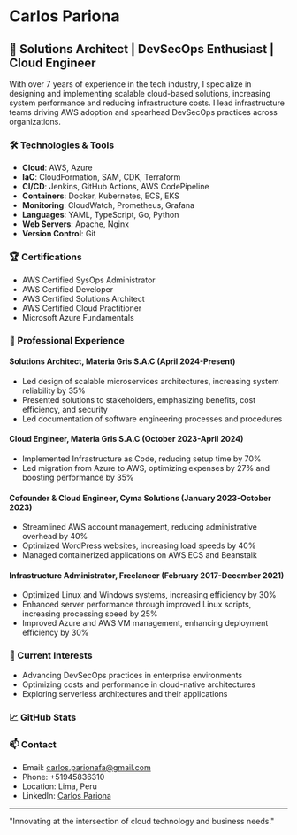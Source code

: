 # Carlos Pariona

## 🚀 Solutions Architect |  DevSecOps Enthusiast | Cloud Engineer

With over 7 years of experience in the tech industry, I specialize in designing and implementing scalable cloud-based solutions, increasing system performance and reducing infrastructure costs. I lead infrastructure teams driving AWS adoption and spearhead DevSecOps practices across organizations.

### 🛠 Technologies & Tools

- **Cloud**: AWS, Azure
- **IaC**: CloudFormation, SAM, CDK, Terraform
- **CI/CD**: Jenkins, GitHub Actions, AWS CodePipeline
- **Containers**: Docker, Kubernetes, ECS, EKS
- **Monitoring**: CloudWatch, Prometheus, Grafana
- **Languages**: YAML, TypeScript, Go, Python
- **Web Servers**: Apache, Nginx
- **Version Control**: Git

### 🏆 Certifications

- AWS Certified SysOps Administrator
- AWS Certified Developer
- AWS Certified Solutions Architect
- AWS Certified Cloud Practitioner
- Microsoft Azure Fundamentals

### 💼 Professional Experience

#### Solutions Architect, Materia Gris S.A.C (April 2024-Present)
- Led design of scalable microservices architectures, increasing system reliability by 35%
- Presented solutions to stakeholders, emphasizing benefits, cost efficiency, and security
- Led documentation of software engineering processes and procedures

#### Cloud Engineer, Materia Gris S.A.C (October 2023-April 2024)
- Implemented Infrastructure as Code, reducing setup time by 70%
- Led migration from Azure to AWS, optimizing expenses by 27% and boosting performance by 35%

#### Cofounder & Cloud Engineer, Cyma Solutions (January 2023-October 2023)
- Streamlined AWS account management, reducing administrative overhead by 40%
- Optimized WordPress websites, increasing load speeds by 40%
- Managed containerized applications on AWS ECS and Beanstalk

#### Infrastructure Administrator, Freelancer (February 2017-December 2021)
- Optimized Linux and Windows systems, increasing efficiency by 30%
- Enhanced server performance through improved Linux scripts, increasing processing speed by 25%
- Improved Azure and AWS VM management, enhancing deployment efficiency by 30%

### 🔭 Current Interests

- Advancing DevSecOps practices in enterprise environments
- Optimizing costs and performance in cloud-native architectures
- Exploring serverless architectures and their applications

### 📈 GitHub Stats

### 📫 Contact

- Email: carlos.parionafa@gmail.com
- Phone: +51945836310
- Location: Lima, Peru
- LinkedIn: [Carlos Pariona](https://www.linkedin.com/in/carlospariona)

---

"Innovating at the intersection of cloud technology and business needs."
